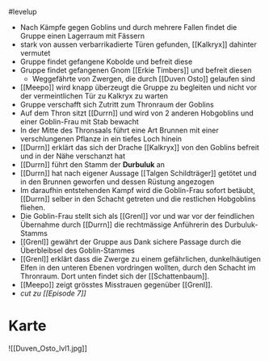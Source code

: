 #levelup

- Nach Kämpfe gegen Goblins und durch mehrere Fallen findet die Gruppe einen Lagerraum mit Fässern
- stark von aussen verbarrikadierte Türen gefunden, [[Kalkryx]] dahinter vermutet
- Gruppe findet gefangene Kobolde und befreit diese
- Gruppe findet gefangenen Gnom [[Erkie Timbers]] und befreit diesen
	- Weggefährte von Zwergen, die durch [[Duven Osto]] gelaufen sind
- [[Meepo]] wird knapp überzeugt die Gruppe zu begleiten und nicht vor der vermeintlichen Tür zu Kalkryx zu warten 
- Gruppe verschafft sich Zutritt zum Thronraum der Goblins
- Auf dem Thron sitzt [[Durrn]] und wird von 2 anderen Hobgoblins und einer Goblin-Frau mit Stab bewacht
- In der Mitte des Thronsaals führt eine Art Brunnen mit einer verschlungenen Pflanze in ein tiefes Loch hinein
- [[Durrn]] erklärt das sich der Drache [[Kalkryx]] von den Goblins befreit und in der Nähe verschanzt hat
- [[Durrn]] führt den Stamm der **Durbuluk** an
- [[Durrn]] hat nach eigener Aussage [[Talgen Schildträger]] getötet und in den Brunnen geworfen und dessen Rüstung angezogen
- Im daraufhin entstehenden Kampf wird die Goblin-Frau sofort betäubt, [[Durrn]] selber in den Schacht getreten und die restlichen Hobgoblins fliehen.
- Die Goblin-Frau stellt sich als [[Grenl]] vor und war vor der feindlichen Übernahme durch [[Durrn]] die rechtmässige Anführerin des Durbuluk-Stamms
- [[Grenl]] gewährt der Gruppe aus Dank sichere Passage durch die Überbleibsel des Goblin-Stammes
- [[Grenl]] erklärt dass die Zwerge zu einem gefährlichen, dunkelhäutigen Elfen in den unteren Ebenen vordringen wollten, durch den Schacht im Thronraum. Dort unten findet sich der [[Schattenbaum]].
- [[Meepo]] zeigt grösstes Misstrauen gegenüber [[Grenl]].
- *cut zu [[Episode 7]]*

# Karte

![[Duven_Osto_lvl1.jpg]]